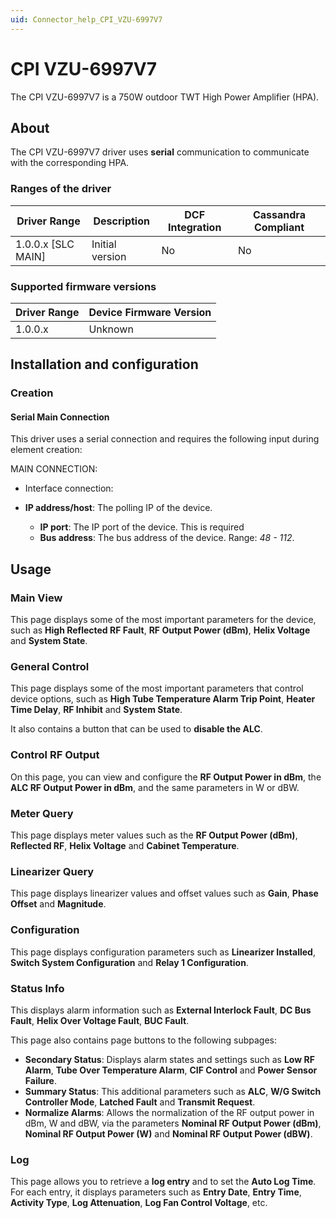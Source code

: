 ```yaml
---
uid: Connector_help_CPI_VZU-6997V7
---
```


# CPI VZU-6997V7

The CPI VZU-6997V7 is a 750W outdoor TWT High Power Amplifier (HPA).

## About

The CPI VZU-6997V7 driver uses **serial** communication to communicate with the corresponding HPA.

### Ranges of the driver

| **Driver Range**     | **Description** | **DCF Integration** | **Cassandra Compliant** |
|----------------------|-----------------|---------------------|-------------------------|
| 1.0.0.x \[SLC MAIN\] | Initial version | No                  | No                      |

### Supported firmware versions

| **Driver Range** | **Device Firmware Version** |
|------------------|-----------------------------|
| 1.0.0.x          | Unknown                     |

## Installation and configuration

### Creation

#### Serial Main Connection

This driver uses a serial connection and requires the following input during element creation:

MAIN CONNECTION:

- Interface connection:

- **IP address/host**: The polling IP of the device.
  - **IP port**: The IP port of the device. This is required
  - **Bus address**: The bus address of the device. Range: *48 - 112*.

## Usage

### Main View

This page displays some of the most important parameters for the device, such as **High Reflected RF Fault**, **RF Output Power (dBm)**, **Helix Voltage** and **System State**.

### General Control

This page displays some of the most important parameters that control device options, such as **High Tube Temperature Alarm Trip Point**, **Heater Time Delay**, **RF Inhibit** and **System State**.

It also contains a button that can be used to **disable the ALC**.

### Control RF Output

On this page, you can view and configure the **RF Output Power in dBm**, the **ALC RF Output Power in dBm**, and the same parameters in W or dBW.

### Meter Query

This page displays meter values such as the **RF Output Power (dBm)**, **Reflected RF**, **Helix Voltage** and **Cabinet Temperature**.

### Linearizer Query

This page displays linearizer values and offset values such as **Gain**, **Phase Offset** and **Magnitude**.

### Configuration

This page displays configuration parameters such as **Linearizer Installed**, **Switch System Configuration** and **Relay 1 Configuration**.

### Status Info

This displays alarm information such as **External Interlock Fault**, **DC Bus Fault**, **Helix Over Voltage Fault**, **BUC Fault**.

This page also contains page buttons to the following subpages:

- **Secondary Status**: Displays alarm states and settings such as **Low RF Alarm**, **Tube Over Temperature Alarm**, **CIF Control** and **Power Sensor Failure**.
- **Summary Status**: This additional parameters such as **ALC**, **W/G Switch Controller Mode**, **Latched Fault** and **Transmit Request**.
- **Normalize Alarms**: Allows the normalization of the RF output power in dBm, W and dBW, via the parameters **Nominal RF Output Power (dBm)**, **Nominal RF Output Power (W)** and **Nominal RF Output Power (dBW)**.

### Log

This page allows you to retrieve a **log entry** and to set the **Auto Log Time**. For each entry, it displays parameters such as **Entry Date**, **Entry Time**, **Activity Type**, **Log Attenuation**, **Log Fan Control Voltage**, etc.
